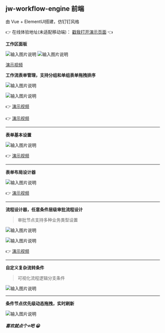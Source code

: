 ## jw-workflow-engine 前端

由 Vue + ElementUI搭建，仿钉钉风格

  👉 在线体验地址(未适配移动端)： [戳我打开演示页面](http://47.100.202.245:83) 👈

 **工作区面板** 

![输入图片说明](https://images.gitee.com/uploads/images/2020/1005/140253_39e3f2d5_4928216.png "屏幕截图.png")
![输入图片说明](https://images.gitee.com/uploads/images/2020/1005/140329_89cd5aac_4928216.png "屏幕截图.png")

[演示视频](https://www.bilibili.com/video/BV1Vh41197Pw/)



 **工作流表单管理，支持分组和单组表单拖拽排序** 

![输入图片说明](https://images.gitee.com/uploads/images/2020/1005/140358_17fc6838_4928216.png "屏幕截图.png")

![输入图片说明](https://images.gitee.com/uploads/images/2020/1005/140502_bdc2ea04_4928216.png "屏幕截图.png")


👉 [演示视频](https://www.bilibili.com/video/BV1dT4y1c7md/)

👉 [演示视频](https://www.bilibili.com/video/BV1Kk4y1C7F5/)


---------

 **表单基本设置** 

![输入图片说明](https://images.gitee.com/uploads/images/2020/1005/140559_5c51a89b_4928216.png "屏幕截图.png")

👉 [演示视频](https://www.bilibili.com/video/BV1Th41197LS/)


--------

 **表单布局设计器**

![输入图片说明](https://images.gitee.com/uploads/images/2020/1005/140740_832d5c2f_4928216.png "屏幕截图.png")

👉 [演示视频](https://www.bilibili.com/video/BV1Xi4y1E7gb/)


 ---------

 **流程设计器，任意条件层级审批流程设计** 

> 审批节点支持多种业务类型设置

![输入图片说明](https://images.gitee.com/uploads/images/2020/1005/141042_119eafd6_4928216.png "屏幕截图.png")

![输入图片说明](https://images.gitee.com/uploads/images/2020/1005/141155_c6fa5f02_4928216.png "屏幕截图.png")



👉 [演示视频](https://www.bilibili.com/video/BV1Nz4y1f7kS/)


 ---------

**自定义复杂流转条件**

> 可视化流程逻辑分支条件

![输入图片说明](https://images.gitee.com/uploads/images/2021/0416/195844_51ece085_4928216.png "屏幕截图.png")

 ---------

**条件节点优先级动态拖拽，实时刷新**

![输入图片说明](https://images.gitee.com/uploads/images/2021/0416/200127_a59216a1_4928216.png "屏幕截图.png")

##### 喜欢就点个⭐吧 😀